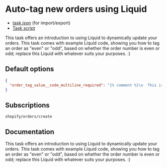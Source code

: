 # Auto-tag new orders using Liquid

* [task.json](../../tasks/auto-tag-new-orders-using-liquid.json) (for import/export)
* [Task script](./script.liquid)

This task offers an introduction to using Liquid to dynamically update your orders. This task comes with example Liquid code, showing you how to tag an order as "even" or "odd", based on whether the order number is even or odd; replace this Liquid with whatever suits your purposes. :)

## Default options

```json
{
  "order_tag_value__code_multiline_required": "{% comment %}\n  This is an example! It calculates whether or not the order number\n  is even, and tags the order accordingly.\n{% endcomment %}\n\n{% assign mod = order.number | modulo: 2 %}\n\n{% if mod == 0 %}\n  even\n{% else %}\n  odd\n{% endif %}"
}
```

## Subscriptions

```liquid
shopify/orders/create
```

## Documentation

This task offers an introduction to using Liquid to dynamically update your orders. This task comes with example Liquid code, showing you how to tag an order as "even" or "odd", based on whether the order number is even or odd; replace this Liquid with whatever suits your purposes. :)
